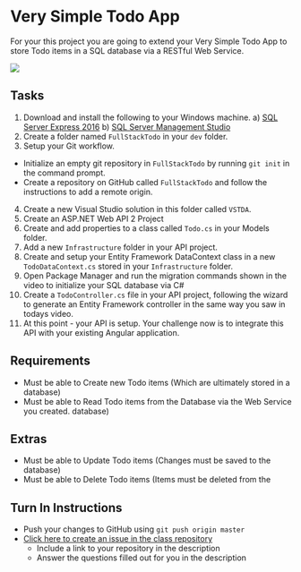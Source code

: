 # Very Simple Todo App

For your this project you are going to extend your Very Simple Todo App to store Todo items in a SQL database via a RESTful Web Service.

<img src="http://i.imgur.com/vhMYF1s.png" />

## Tasks
1. Download and install the following to your Windows machine.
	a) [SQL Server Express 2016](https://go.microsoft.com/fwlink/?LinkID=799012)
	b) [SQL Server Management Studio](http://go.microsoft.com/fwlink/?LinkID=824938)
2. Create a folder named `FullStackTodo` in your `dev` folder.
3. Setup your Git workflow.
  - Initialize an empty git repository in `FullStackTodo` by running `git init` in the command prompt.
  - Create a repository on GitHub called `FullStackTodo` and follow the instructions to add a remote origin.
4. Create a new Visual Studio solution in this folder called `VSTDA`.
5. Create an ASP.NET Web API 2 Project
6. Create and add properties to a class called `Todo.cs` in your Models folder.
7. Add a new `Infrastructure` folder in your API project.
8. Create and setup your Entity Framework DataContext class in a new `TodoDataContext.cs` stored in your `Infrastructure` folder.
9. Open Package Manager and run the migration commands shown in the video to initialize your SQL database via C#
10. Create a `TodoController.cs` file in your API project, following the wizard to generate an Entity Framework controller in the same way you saw in todays video.
11. At this point - your API is setup. Your challenge now is to integrate this API with your existing Angular application.

## Requirements
- Must be able to Create new Todo items (Which are ultimately stored in a database)
- Must be able to Read Todo items from the Database via the Web Service you created.
database)

## Extras
- Must be able to Update Todo items (Changes must be saved to the database)
- Must be able to Delete Todo items (Items must be deleted from the 

## Turn In Instructions
* Push your changes to GitHub using `git push origin master`
* [Click here to create an issue in the class repository](https://www.github.com/OriginCodeAcademy/Cohort11/issues/new?title=09-FullStackTodo&body=1.%20Where%20can%20I%20find%20your%20repository%3F%20(Paste%20the%20url%20of%20your%20repository%20below)%0A%0A2.%20What%20did%20you%20enjoy%20most%20about%20this%20project%3F%0A%0A3.%20What%20was%20the%20toughest%20part%3F%0A%0A)
    * Include a link to your repository in the description
    * Answer the questions filled out for you in the description